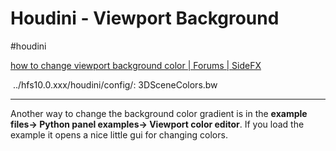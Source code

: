 # Houdini - Viewport Background

#houdini 


[how to change viewport background color | Forums | SideFX](https://www.sidefx.com/forum/topic/16891/)

 ../hfs10.0.xxx/houdini/config/:
3DSceneColors.bw

---

Another way to change the background color gradient is in the **example files-> Python panel examples-> Viewport color editor**. If you load the example it opens a nice little gui for changing colors.